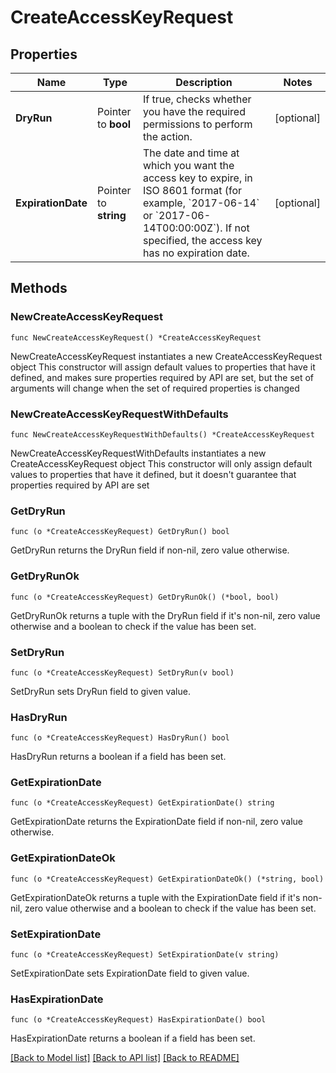 # CreateAccessKeyRequest

## Properties

Name | Type | Description | Notes
------------ | ------------- | ------------- | -------------
**DryRun** | Pointer to **bool** | If true, checks whether you have the required permissions to perform the action. | [optional] 
**ExpirationDate** | Pointer to **string** | The date and time at which you want the access key to expire, in ISO 8601 format (for example, &#x60;2017-06-14&#x60; or &#x60;2017-06-14T00:00:00Z&#x60;). If not specified, the access key has no expiration date. | [optional] 

## Methods

### NewCreateAccessKeyRequest

`func NewCreateAccessKeyRequest() *CreateAccessKeyRequest`

NewCreateAccessKeyRequest instantiates a new CreateAccessKeyRequest object
This constructor will assign default values to properties that have it defined,
and makes sure properties required by API are set, but the set of arguments
will change when the set of required properties is changed

### NewCreateAccessKeyRequestWithDefaults

`func NewCreateAccessKeyRequestWithDefaults() *CreateAccessKeyRequest`

NewCreateAccessKeyRequestWithDefaults instantiates a new CreateAccessKeyRequest object
This constructor will only assign default values to properties that have it defined,
but it doesn't guarantee that properties required by API are set

### GetDryRun

`func (o *CreateAccessKeyRequest) GetDryRun() bool`

GetDryRun returns the DryRun field if non-nil, zero value otherwise.

### GetDryRunOk

`func (o *CreateAccessKeyRequest) GetDryRunOk() (*bool, bool)`

GetDryRunOk returns a tuple with the DryRun field if it's non-nil, zero value otherwise
and a boolean to check if the value has been set.

### SetDryRun

`func (o *CreateAccessKeyRequest) SetDryRun(v bool)`

SetDryRun sets DryRun field to given value.

### HasDryRun

`func (o *CreateAccessKeyRequest) HasDryRun() bool`

HasDryRun returns a boolean if a field has been set.

### GetExpirationDate

`func (o *CreateAccessKeyRequest) GetExpirationDate() string`

GetExpirationDate returns the ExpirationDate field if non-nil, zero value otherwise.

### GetExpirationDateOk

`func (o *CreateAccessKeyRequest) GetExpirationDateOk() (*string, bool)`

GetExpirationDateOk returns a tuple with the ExpirationDate field if it's non-nil, zero value otherwise
and a boolean to check if the value has been set.

### SetExpirationDate

`func (o *CreateAccessKeyRequest) SetExpirationDate(v string)`

SetExpirationDate sets ExpirationDate field to given value.

### HasExpirationDate

`func (o *CreateAccessKeyRequest) HasExpirationDate() bool`

HasExpirationDate returns a boolean if a field has been set.


[[Back to Model list]](../README.md#documentation-for-models) [[Back to API list]](../README.md#documentation-for-api-endpoints) [[Back to README]](../README.md)


